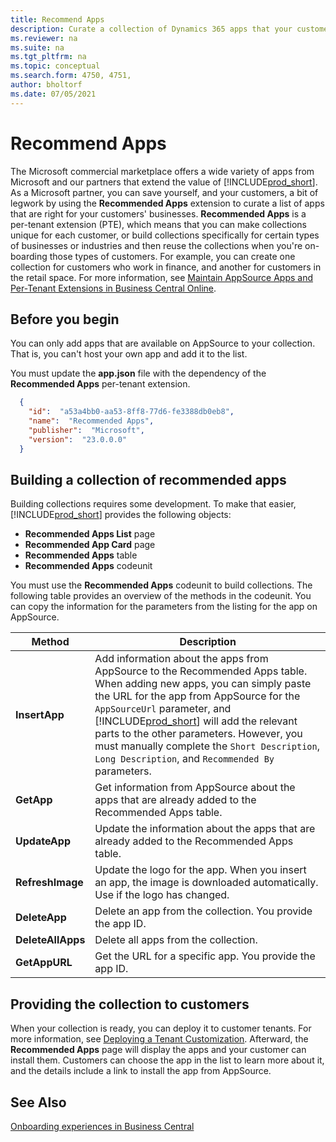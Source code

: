 ```yaml
---
title: Recommend Apps
description: Curate a collection of Dynamics 365 apps that your customers can choose from with the Recommended Apps extension. 
ms.reviewer: na
ms.suite: na
ms.tgt_pltfrm: na
ms.topic: conceptual
ms.search.form: 4750, 4751, 
author: bholtorf
ms.date: 07/05/2021
---
```


# Recommend Apps

The Microsoft commercial marketplace offers a wide variety of apps from Microsoft and our partners that extend the value of [!INCLUDE[prod_short](../includes/prod_short.md)]. As a Microsoft partner, you can save yourself, and your customers, a bit of legwork by using the **Recommended Apps** extension to curate a list of apps that are right for your customers' businesses. **Recommended Apps** is a per-tenant extension (PTE), which means that you can make collections unique for each customer, or build collections specifically for certain types of businesses or industries and then reuse the collections when you're on-boarding those types of customers. For example, you can create one collection for customers who work in finance, and another for customers in the retail space. For more information, see [Maintain AppSource Apps and Per-Tenant Extensions in Business Central Online](../developer/app-maintain.md).

## Before you begin

You can only add apps that are available on AppSource to your collection. That is, you can't host your own app and add it to the list.

You must update the **app.json** file with the dependency of the **Recommended Apps** per-tenant extension.

```JSON
  {
    "id":  "a53a4bb0-aa53-8ff8-77d6-fe3388db0eb8",
    "name":  "Recommended Apps",
    "publisher":  "Microsoft",
    "version":  "23.0.0.0"
  }
```

## Building a collection of recommended apps

Building collections requires some development. To make that easier, [!INCLUDE[prod_short](../includes/prod_short.md)] provides the following objects:

* **Recommended Apps List** page
* **Recommended App Card** page
* **Recommended Apps** table
* **Recommended Apps** codeunit

You must use the **Recommended Apps** codeunit to build collections. The following table provides an overview of the methods in the codeunit. You can copy the information for the parameters from the listing for the app on AppSource.

|Method  |Description  |
|---------|---------|
|**InsertApp**|Add information about the apps from AppSource to the Recommended Apps table. When adding new apps, you can simply paste the URL for the app from AppSource for the `AppSourceUrl` parameter, and [!INCLUDE[prod_short](../includes/prod_short.md)] will add the relevant parts to the other parameters. However, you must manually complete the `Short Description`, `Long Description`, and `Recommended By` parameters.|
|**GetApp**|Get information from AppSource about the apps that are already added to the Recommended Apps table.|
|**UpdateApp**|Update the information about the apps that are already added to the Recommended Apps table.|
|**RefreshImage**|Update the logo for the app. When you insert an app, the image is downloaded automatically. Use if the logo has changed.|
|**DeleteApp**|Delete an app from the collection. You provide the app ID.|
|**DeleteAllApps**|Delete all apps from the collection.|
|**GetAppURL**|Get the URL for a specific app. You provide the app ID.|

## Providing the collection to customers

When your collection is ready, you can deploy it to customer tenants. For more information, see [Deploying a Tenant Customization](../developer/devenv-deploy-tenant-customization.md). Afterward, the **Recommended Apps** page will display the apps and your customer can install them. Customers can choose the app in the list to learn more about it, and the details include a link to install the app from AppSource.

## See Also

[Onboarding experiences in Business Central](onboarding-experiences.md)  
